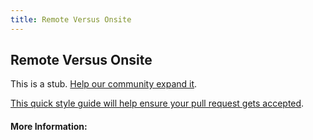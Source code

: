 ```yaml
---
title: Remote Versus Onsite
---
```


## Remote Versus Onsite

This is a stub. [Help our community expand it](https://github.com/freecodecamp/guides/tree/master/src/pages/articles/working-in-tech/remote-versus-onsite/index.md).

[This quick style guide will help ensure your pull request gets accepted](https://github.com/freeCodeCamp/guides/blob/master/README.md).

<!-- The article goes here, in GitHub-flavored Markdown. Feel free to add YouTube videos, images, and CodePen/JSBin embeds  -->

#### More Information:
<!-- Please add any articles you think might be helpful to read before writing the article -->


